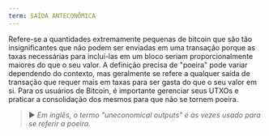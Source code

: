```yaml
---
term: SAÍDA ANTECONÔMICA
---
```


Refere-se a quantidades extremamente pequenas de bitcoin que são tão insignificantes que não podem ser enviadas em uma transação porque as taxas necessárias para incluí-las em um bloco seriam proporcionalmente maiores do que o seu valor. A definição precisa de "poeira" pode variar dependendo do contexto, mas geralmente se refere a qualquer saída de transação que requer mais em taxas para ser gasta do que o seu valor em si. Para os usuários de Bitcoin, é importante gerenciar seus UTXOs e praticar a consolidação dos mesmos para que não se tornem poeira.

> ► *Em inglês, o termo "uneconomical outputs" é às vezes usado para se referir a poeira.*
